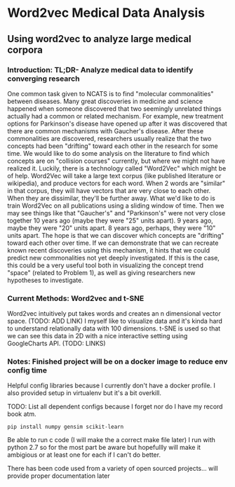
# Word2vec Medical Data Analysis
## Using word2vec to analyze large medical corpora

### Introduction:  TL;DR- Analyze medical data to identify converging research
One common task given to NCATS is to find "molecular commonalities" between diseases. Many great discoveries in medicine and science happened when someone discovered that two seemingly unrelated things actually had a common or related mechanism. For example, new treatment options for Parkinson's disease have opened up after it was discovered that there are common mechanisms with Gaucher's disease. After these commonalities are discovered, researchers usually realize that the two concepts had been "drifting" toward each other in the research for some time. We would like to do some analysis on the literature to find which concepts are on "collision courses" currently, but where we might not have realized it. Luckily, there is a technology called "Word2Vec" which might be of help. Word2Vec will take a large text corpus (like published literature or wikipedia), and produce vectors for each word. When 2 words are "similar" in that corpus, they will have vectors that are very close to each other. When they are dissimilar, they'll be further away. What we'd like to do is train Word2Vec on all publications using a sliding window of time. Then we may see things like that "Gaucher's" and "Parkinson's" were not very close together 10 years ago (maybe they were "25" units apart). 9 years ago, maybe they were "20" units apart. 8 years ago, perhaps, they were "10" units apart. The hope is that we can discover which concepts are "drifting" toward each other over time. If we can demonstrate that we can recreate known recent discoveries using this mechanism, it hints that we could predict new commonalities not yet deeply investigated. If this is the case, this could be a very useful tool both in visualizing the concept trend "space" (related to Problem 1), as well as giving researchers new hypotheses to investigate.


### Current Methods: Word2vec and t-SNE
Word2vec intuitively put takes words and creates an n dimensional vector space. (TODO: ADD LINK)
I myself like to visualize data and it's kinda hard to understand relationally  data with 100 dimensions.
t-SNE is used so that we can see this data in 2D with a nice interactive setting using GoogleCharts API. (TODO: LINKS)
### Notes: Finished project will be on a docker image to reduce env config time
Helpful config libraries because I currently don't have a docker profile. 
I also provided setup in virtualenv but it's a bit overkill.

TODO: List all dependent configs because I forget nor do I have my record book atm.

``` pip install numpy gensim scikit-learn   ```

Be able to run c code (I will make the a correct make file later)
I run with python 2.7 so for the most part be aware but hopefullly will make it ambigious or at least one for each if I can't do better.

There has been code used from a variety of open sourced projects... will provide proper documentation later

